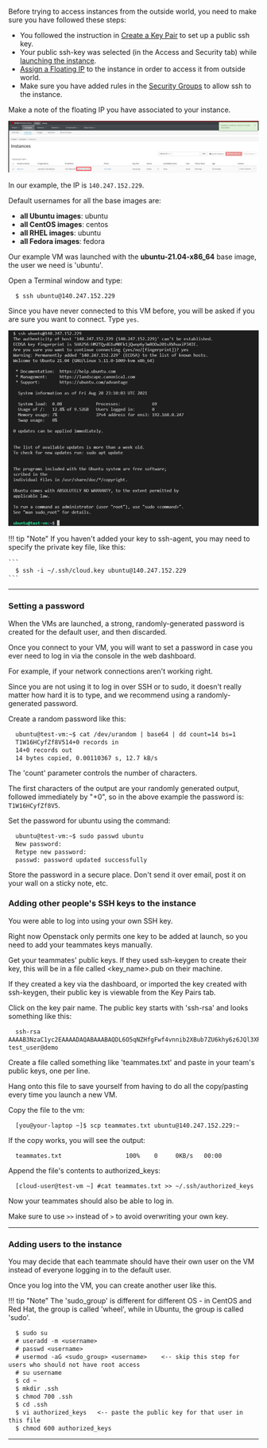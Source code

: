 Before trying to access instances from the outside world, you need to make sure you have followed these steps:

 -  You followed the instruction in [Create a Key Pair](../access-and-security/create-a-key-pair.md) to set up a public ssh key.
 -  Your public ssh-key was selected (in the Access and Security tab) while [launching the instance](launch-a-VM.md).
 -  [Assign a Floating IP](assign-a-floating-IP.md) to the instance in order to access it from outside world.
 -  Make sure you have added rules in the [Security Groups](../access-and-security/security-groups.md) to allow ssh to the instance.

Make a note of the floating IP you have associated to your instance.

![Associated Instance Floating IP](images/floating_ip_is_associated.png)

In our example, the IP is `140.247.152.229`.

Default usernames for all the base images are:

 -  **all Ubuntu images**: ubuntu
 -  **all CentOS images**: centos
 -  **all RHEL images**: ubuntu
 -  **all Fedora images**: fedora

Our example VM was launched with the **ubuntu-21.04-x86_64** base image, the user we need is 'ubuntu'.  

Open a Terminal window and type:
```
  $ ssh ubuntu@140.247.152.229
```
Since you have never connected to this VM before, you will be asked if you are sure you want to connect. Type `yes`.

![SSH To VM Successful](images/ssh_to_vm.png)

!!! tip "Note"
    If you haven't added your key to ssh-agent, you may need to specify the private key file, like this:

    ```
      $ ssh -i ~/.ssh/cloud.key ubuntu@140.247.152.229
    ```

---
### Setting a password
When the VMs are launched, a strong, randomly-generated password is created for the default user, and then discarded.

Once you connect to your VM, you will want to set a password in case you ever need to log in via the console in the web dashboard.

For example, if your network connections aren't working right.  

Since you are not using it to log in over SSH or to sudo, it doesn't really matter how hard it is to type, and we recommend using a randomly-generated password.

Create a random password like this:
```
  ubuntu@test-vm:~$ cat /dev/urandom | base64 | dd count=14 bs=1
  T1W16HCyfZf8V514+0 records in
  14+0 records out
  14 bytes copied, 0.00110367 s, 12.7 kB/s
```
The 'count' parameter controls the number of characters.

The first <count> characters of the output are your randomly generated output, followed immediately by "<count>+0", 
so in the above example the password is: `T1W16HCyfZf8V5`.

Set the password for ubuntu using the command:
```
  ubuntu@test-vm:~$ sudo passwd ubuntu
  New password:
  Retype new password:
  passwd: password updated successfully
```
Store the password in a secure place. Don't send it over email, post it on your wall on a sticky note, etc.

### Adding other people's SSH keys to the instance
You were able to log into using your own SSH key.

Right now Openstack only permits one key to be added at launch, so you need to add your teammates keys manually.

Get your teammates' public keys.  If they used ssh-keygen to create their key, this will be in a file called <key_name>.pub on their machine.

If they created a key via the dashboard, or imported the key created with ssh-keygen, their public key is viewable from the Key Pairs tab.

Click on the key pair name.  The public key starts with 'ssh-rsa' and looks something like this:
```
  ssh-rsa AAAAB3NzaC1yc2EAAAADAQABAAABAQDL6O5qNZHfgFwf4vnnib2XBub7ZU6khy6z6JQl3XRJg6I6gZ+Ss6tNjz0Xgax5My0bizORcka/TJ33S36XZfzUKGsZqyEl/ax1Xnl3MfE/rgq415wKljg4+QvDznF0OFqXjDIgL938N8G4mq/cKKtRSMdksAvNsAreO0W7GZi24G1giap4yuG4XghAXcYxDnOSzpyP2HgqgjsPdQue919IYvgH8shr+sPa48uC5sGU5PkTb0Pk/ef1Y5pLBQZYchyMakQvxjj7hHZaT/Lw0wIvGpPQay84plkjR2IDNb51tiEy5x163YDtrrP7RM2LJwXm+1vI8MzYmFRrXiqUyznd test_user@demo
```
Create a file called something like 'teammates.txt' and paste in your team's public keys, one per line.

Hang onto this file to save yourself from having to do all the copy/pasting every time you launch a new VM.

Copy the file to the vm:
```
  [you@your-laptop ~]$ scp teammates.txt ubuntu@140.247.152.229:~
```
If the copy works, you will see the output:
```
  teammates.txt                  100%    0     0KB/s   00:00 
```
Append the file's contents to authorized_keys:
```
  [cloud-user@test-vm ~] #cat teammates.txt >> ~/.ssh/authorized_keys
```
Now your teammates should also be able to log in.

Make sure to use `>>` instead of `>` to avoid overwriting your own key.

---

### Adding users to the instance
You may decide that each teammate should have their own user on the VM instead of everyone logging in to the default user. 

Once you log into the VM, you can create another user like this.

!!! tip "Note"
    The 'sudo_group' is different for different OS - in CentOS and Red Hat, the group is called 'wheel', while in Ubuntu, the group is called 'sudo'.
    
```
  $ sudo su
  # useradd -m <username>
  # passwd <username>
  # usermod -aG <sudo_group> <username>    <-- skip this step for users who should not have root access
  # su username
  $ cd ~
  $ mkdir .ssh
  $ chmod 700 .ssh
  $ cd .ssh
  $ vi authorized_keys   <-- paste the public key for that user in this file
  $ chmod 600 authorized_keys
```
---

